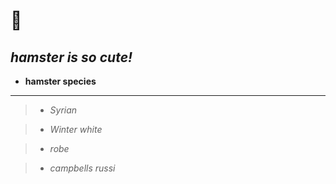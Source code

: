 :hamster:
=========
*hamster is so cute!*
------------------------

* __hamster species__
-------------------------------------
> * _Syrian_

> * *Winter white*

> * _robe_

> * _campbells russi_ 

